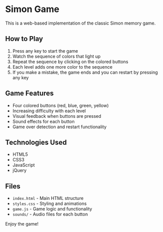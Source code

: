 # Simon Game

This is a web-based implementation of the classic Simon memory game.

## How to Play

1. Press any key to start the game
2. Watch the sequence of colors that light up
3. Repeat the sequence by clicking on the colored buttons
4. Each level adds one more color to the sequence
5. If you make a mistake, the game ends and you can restart by pressing any key

## Game Features

- Four colored buttons (red, blue, green, yellow)
- Increasing difficulty with each level
- Visual feedback when buttons are pressed
- Sound effects for each button
- Game over detection and restart functionality

## Technologies Used

- HTML5
- CSS3
- JavaScript
- jQuery

## Files

- `index.html` - Main HTML structure
- `styles.css` - Styling and animations
- `game.js` - Game logic and functionality
- `sounds/` - Audio files for each button

Enjoy the game!